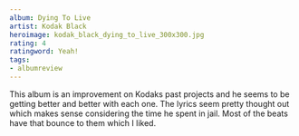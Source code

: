 ```yaml
---
album: Dying To Live
artist: Kodak Black
heroimage: kodak_black_dying_to_live_300x300.jpg
rating: 4
ratingword: Yeah!
tags:
- albumreview
---
```

This album is an improvement on Kodaks past projects and he seems to be getting
better and better with each one. The lyrics seem pretty thought out which makes
sense considering the time he spent in jail. Most of the beats have that bounce
to them which I liked.
